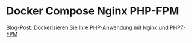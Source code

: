 # Docker Compose Nginx PHP-FPM

[Blog-Post: Dockerisieren Sie Ihre PHP-Anwendung mit Nginx und PHP7-FPM](https://marcit.eu/?p=1867)
